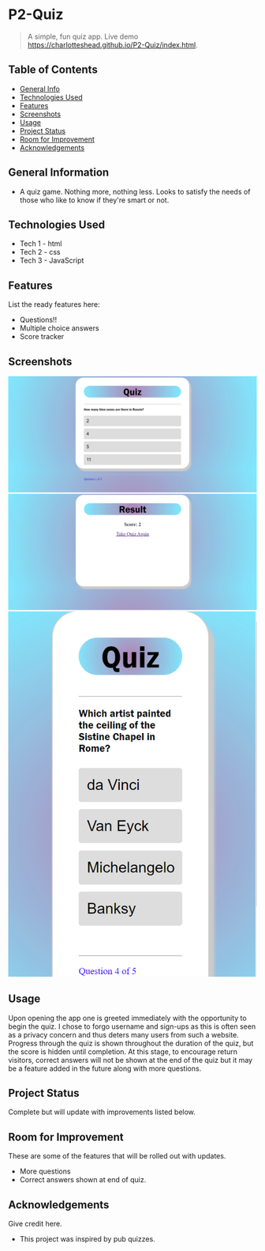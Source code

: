# P2-Quiz
> A simple, fun quiz app.
> Live demo https://charlotteshead.github.io/P2-Quiz/index.html. 

## Table of Contents
* [General Info](#general-information)
* [Technologies Used](#technologies-used)
* [Features](#features)
* [Screenshots](#screenshots)
* [Usage](#usage)
* [Project Status](#project-status)
* [Room for Improvement](#room-for-improvement)
* [Acknowledgements](#acknowledgements)


## General Information
- A quiz game. Nothing more, nothing less. Looks to satisfy the needs of those who like to know if they're smart or not.



## Technologies Used
- Tech 1 - html
- Tech 2 - css
- Tech 3 - JavaScript


## Features
List the ready features here:
- Questions!!
- Multiple choice answers
- Score tracker


## Screenshots
![Screenshot](assets/images/Screenshot-1.png) ![Screenshot](assets/images/Screenshot-2.png) ![Screenshot](assets/images/Screenshot-3.png)



## Usage
Upon opening the app one is greeted immediately with the opportunity to begin the quiz. I chose to forgo username and sign-ups as this is often seen as a privacy concern and thus deters many users from such a website. Progress through the quiz is shown throughout the duration of the quiz, but the score is hidden until completion. At this stage, to encourage return visitors, correct answers will not be shown at the end of the quiz but it may be a feature added in the future along with more questions.


## Project Status
Complete but will update with improvements listed below.


## Room for Improvement
These are some of the features that will be rolled out with updates.

- More questions
- Correct answers shown at end of quiz.



## Acknowledgements
Give credit here.
- This project was inspired by pub quizzes.
